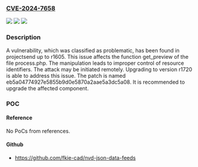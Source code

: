 ### [CVE-2024-7658](https://cve.mitre.org/cgi-bin/cvename.cgi?name=CVE-2024-7658)
![](https://img.shields.io/static/v1?label=Product&message=projectsend&color=blue)
![](https://img.shields.io/static/v1?label=Version&message=%3D%20r1605%20&color=brighgreen)
![](https://img.shields.io/static/v1?label=Vulnerability&message=CWE-99%20Improper%20Control%20of%20Resource%20Identifiers&color=brighgreen)

### Description

A vulnerability, which was classified as problematic, has been found in projectsend up to r1605. This issue affects the function get_preview of the file process.php. The manipulation leads to improper control of resource identifiers. The attack may be initiated remotely. Upgrading to version r1720 is able to address this issue. The patch is named eb5a04774927e5855b9d0e5870a2aae5a3dc5a08. It is recommended to upgrade the affected component.

### POC

#### Reference
No PoCs from references.

#### Github
- https://github.com/fkie-cad/nvd-json-data-feeds

